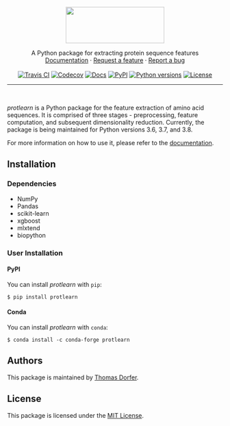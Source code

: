 <p align="center">
  <img src="https://raw.githubusercontent.com/tadorfer/protlearn/master/imgs/protlearn_logo.png" height="85" width="230">
</p>

<p align="center">
  A Python package for extracting protein sequence features
  <br>
  <a href="https://protlearn.readthedocs.io/en/latest/">Documentation</a>
  ·
  <a href="https://github.com/tadorfer/protlearn/issues/new?assignees=&labels=&template=feature_request.md&title=%5BNEW+FEATURE%5D">Request a feature</a>
  · 
  <a href="https://github.com/tadorfer/protlearn/issues/new?assignees=&labels=&template=bug_report.md&title=%5BBUG%5D">Report a bug</a>
  <br><br>
  <a href="https://travis-ci.org/tadorfer/protlearn"><img alt="Travis CI" src="https://img.shields.io/travis/tadorfer/protlearn"></a>
  <a href="https://codecov.io/gh/tadorfer/protlearn"><img alt="Codecov" src="https://codecov.io/gh/tadorfer/protlearn/branch/master/graph/badge.svg"></a>
  <a href="https://protlearn.readthedocs.io/en/latest/?badge=latest"><img alt="Docs" src="https://readthedocs.org/projects/protlearn/badge/?version=latest"></a> 
  <a href="https://pypi.org/project/protlearn/"><img alt="PyPI" src="https://img.shields.io/pypi/v/protlearn"></a>
  <a href="https://img.shields.io/pypi/pyversions/protlearn"><img alt="Python versions" src="https://img.shields.io/pypi/pyversions/protlearn"></a>  
  <a href="https://lbesson.mit-license.org/"><img alt="License" src="https://img.shields.io/badge/License-MIT-blue.svg"></a>   
</p>
<hr><br>

*protlearn* is a Python package for the feature extraction of amino acid sequences.
It is comprised of three stages - preprocessing, feature computation, and 
subsequent dimensionality reduction. Currently, the package is being maintained 
for Python versions 3.6, 3.7, and 3.8. 

For more information on how to use it, please refer to the [documentation](https://protlearn.readthedocs.io/en/latest/).

## Installation

### Dependencies

- NumPy 
- Pandas 
- scikit-learn
- xgboost
- mlxtend
- biopython

### User Installation

#### PyPI

You can install _protlearn_ with `pip`:

```
$ pip install protlearn
```

#### Conda

You can install _protlearn_ with `conda`:

```
$ conda install -c conda-forge protlearn
```

## Authors

This package is maintained by [Thomas Dorfer](https://github.com/tadorfer).

## License

This package is licensed under the [MIT License](https://github.com/tadorfer/ProtLearn/blob/master/LICENSE).